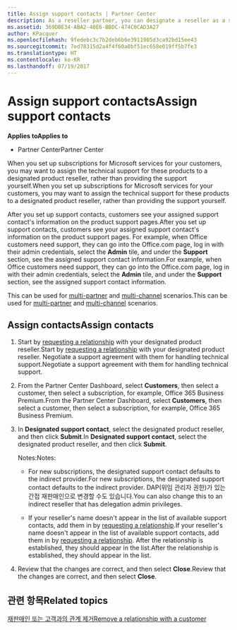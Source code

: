 ```yaml
---
title: Assign support contacts | Partner Center
description: As a reseller partner, you can designate a reseller as a support contact.
ms.assetid: 369DBE34-ABA2-40E6-BBDC-474C0CAD3A27
author: KPacquer
ms.openlocfilehash: 9fedebc3c7b2deb6b6e3911905d3ca92bd15ee43
ms.sourcegitcommit: 7ed78315d2a4f4f60a0bf51ec658e019ff5b7fe3
ms.translationtype: HT
ms.contentlocale: ko-KR
ms.lasthandoff: 07/19/2017
---
```

# <a name="assign-support-contacts"></a><span data-ttu-id="22e87-103">Assign support contacts</span><span class="sxs-lookup"><span data-stu-id="22e87-103">Assign support contacts</span></span>

**<span data-ttu-id="22e87-104">Applies to</span><span class="sxs-lookup"><span data-stu-id="22e87-104">Applies to</span></span>**

-  <span data-ttu-id="22e87-105">Partner Center</span><span class="sxs-lookup"><span data-stu-id="22e87-105">Partner Center</span></span>

<span data-ttu-id="22e87-106">When you set up subscriptions for Microsoft services for your customers, you may want to assign the technical support for these products to a designated product reseller, rather than providing the support yourself.</span><span class="sxs-lookup"><span data-stu-id="22e87-106">When you set up subscriptions for Microsoft services for your customers, you may want to assign the technical support for these products to a designated product reseller, rather than providing the support yourself.</span></span>

<span data-ttu-id="22e87-107">After you set up support contacts, customers see your assigned support contact's information on the product support pages.</span><span class="sxs-lookup"><span data-stu-id="22e87-107">After you set up support contacts, customers see your assigned support contact's information on the product support pages.</span></span> <span data-ttu-id="22e87-108">For example, when Office customers need support, they can go into the Office.com page, log in with their admin credentials, select the **Admin** tile, and under the **Support** section, see the assigned support contact information.</span><span class="sxs-lookup"><span data-stu-id="22e87-108">For example, when Office customers need support, they can go into the Office.com page, log in with their admin credentials, select the **Admin** tile, and under the **Support** section, see the assigned support contact information.</span></span>

<span data-ttu-id="22e87-109">This can be used for [multi-partner](multipartner.md) and [multi-channel](multichannel.md) scenarios.</span><span class="sxs-lookup"><span data-stu-id="22e87-109">This can be used for [multi-partner](multipartner.md) and [multi-channel](multichannel.md) scenarios.</span></span> 

<a href="" id="assigncontacts"></a>
## <a name="assign-contacts"></a><span data-ttu-id="22e87-110">Assign contacts</span><span class="sxs-lookup"><span data-stu-id="22e87-110">Assign contacts</span></span>

1.  <span data-ttu-id="22e87-111">Start by [requesting a relationship](request-a-relationship-with-a-customer.md) with your designated product reseller.</span><span class="sxs-lookup"><span data-stu-id="22e87-111">Start by [requesting a relationship](request-a-relationship-with-a-customer.md) with your designated product reseller.</span></span> <span data-ttu-id="22e87-112">Negotiate a support agreement with them for handling technical support.</span><span class="sxs-lookup"><span data-stu-id="22e87-112">Negotiate a support agreement with them for handling technical support.</span></span>

2.  <span data-ttu-id="22e87-113">From the Partner Center Dashboard, select **Customers**, then select a customer, then select a subscription, for example, Office 365 Business Premium.</span><span class="sxs-lookup"><span data-stu-id="22e87-113">From the Partner Center Dashboard, select **Customers**, then select a customer, then select a subscription, for example, Office 365 Business Premium.</span></span>

3.  <span data-ttu-id="22e87-114">In  **Designated support contact**, select the designated product reseller, and then click **Submit**.</span><span class="sxs-lookup"><span data-stu-id="22e87-114">In  **Designated support contact**, select the designated product reseller, and then click **Submit**.</span></span> 

    <span data-ttu-id="22e87-115">Notes:</span><span class="sxs-lookup"><span data-stu-id="22e87-115">Notes:</span></span> 
    
    *  <span data-ttu-id="22e87-116">For new subscriptions, the designated support contact defaults to the indirect provider.</span><span class="sxs-lookup"><span data-stu-id="22e87-116">For new subscriptions, the designated support contact defaults to the indirect provider.</span></span> <span data-ttu-id="22e87-117">DAP(위임 관리자 권한)가 있는 간접 재판매인으로 변경할 수도 있습니다.</span><span class="sxs-lookup"><span data-stu-id="22e87-117">You can also change this to an indirect reseller that has delegation admin privileges.</span></span>
    
    *  <span data-ttu-id="22e87-118">If your reseller's name doesn't appear in the list of available support contacts, add them in by [requesting a relationship](request-a-relationship-with-a-customer.md).</span><span class="sxs-lookup"><span data-stu-id="22e87-118">If your reseller's name doesn't appear in the list of available support contacts, add them in by [requesting a relationship](request-a-relationship-with-a-customer.md).</span></span> <span data-ttu-id="22e87-119">After the relationship is established, they should appear in the list.</span><span class="sxs-lookup"><span data-stu-id="22e87-119">After the relationship is established, they should appear in the list.</span></span>  

4.  <span data-ttu-id="22e87-120">Review that the changes are correct, and then select **Close**.</span><span class="sxs-lookup"><span data-stu-id="22e87-120">Review that the changes are correct, and then select **Close**.</span></span>

## <a name="related-topics"></a><span data-ttu-id="22e87-121">관련 항목</span><span class="sxs-lookup"><span data-stu-id="22e87-121">Related topics</span></span>

[<span data-ttu-id="22e87-122">재판매인 또는 고객과의 관계 제거</span><span class="sxs-lookup"><span data-stu-id="22e87-122">Remove a relationship with a customer</span></span>](remove-a-relationship.md)